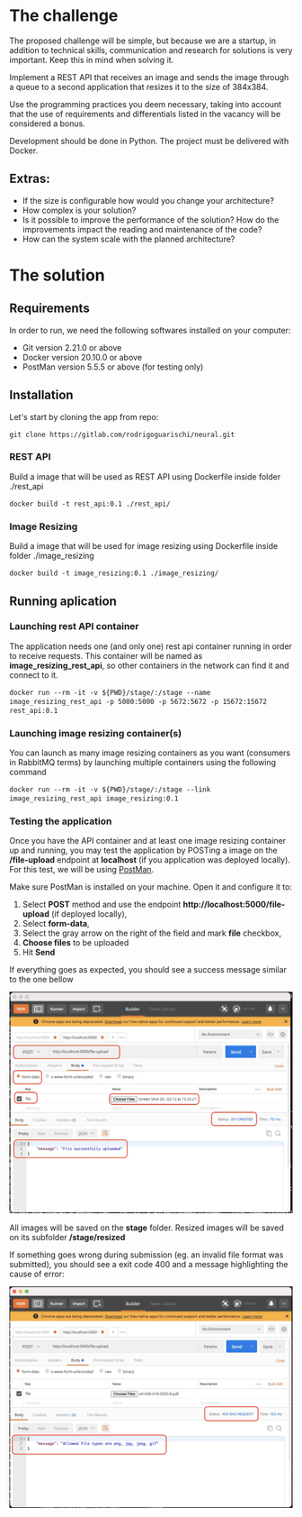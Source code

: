 # The challenge 
The proposed challenge will be simple, but because we are a startup, in addition to technical skills, 
communication and research for solutions is very important. Keep this in mind when solving it.

Implement a REST API that receives an image and sends the image through a queue to a second application 
that resizes it to the size of 384x384.

Use the programming practices you deem necessary, taking into account that the use of requirements and 
differentials listed in the vacancy will be considered a bonus.

Development should be done in Python. The project must be delivered with Docker.

## Extras:

- If the size is configurable how would you change your architecture?
- How complex is your solution?
- Is it possible to improve the performance of the solution? How do the improvements impact the reading 
and maintenance of the code?
- How can the system scale with the planned architecture?

# The solution

## Requirements

In order to run, we need the following softwares installed on your computer:
 - Git version 2.21.0 or above
 - Docker version 20.10.0 or above
 - PostMan version 5.5.5 or above (for testing only)

## Installation

Let's start by cloning the app from repo:

```console 
git clone https://gitlab.com/rodrigoguarischi/neural.git
```

### REST API
Build a image that will be used as REST API using Dockerfile inside folder ./rest_api
```console
docker build -t rest_api:0.1 ./rest_api/
```

### Image Resizing
Build a image that will be used for image resizing using Dockerfile inside folder ./image_resizing
```console
docker build -t image_resizing:0.1 ./image_resizing/
```

## Running aplication

### Launching rest API container
The application needs one (and only one) rest api container running in order to receive requests.
This container will be named as **image_resizing_rest_api**, so other containers in the network can
find it and connect to it. 
```console
docker run --rm -it -v ${PWD}/stage/:/stage --name image_resizing_rest_api -p 5000:5000 -p 5672:5672 -p 15672:15672 rest_api:0.1
```

### Launching image resizing container(s)
You can launch as many image resizing containers as you want (consumers in RabbitMQ terms) by launching 
multiple containers using the following command
```console
docker run --rm -it -v ${PWD}/stage/:/stage --link image_resizing_rest_api image_resizing:0.1
```

### Testing the application

Once you have the API container and at least one image resizing container up and running, you may test the application
by POSTing a image on the **/file-upload** endpoint at **localhost** (if you application was deployed locally). 
For this test, we will be using [PostMan](https://www.postman.com/ "Postman website").

Make sure PostMan is installed on your machine. Open it and configure it to:

 1. Select **POST** method and use the endpoint **http://localhost:5000/file-upload** (if deployed locally),
 1. Select **form-data**, 
 1. Select the gray arrow on the right of the field and mark **file** checkbox,
 1. **Choose files** to be uploaded
 1. Hit **Send** 

If everything goes as expected, you should see a success message similar to the one bellow

![success message](./gfx/postman_success.jpg "Successful PostMan submission")

All images will be saved on the **stage** folder. Resized images will be saved on its subfolder **/stage/resized**

If something goes wrong during submission (eg. an invalid file format was submitted), you should see a exit code 400 and
a message highlighting the cause of error:

![fail_message](./gfx/postman_fail.jpg "Failed PostMan submission due to invalid image format")

